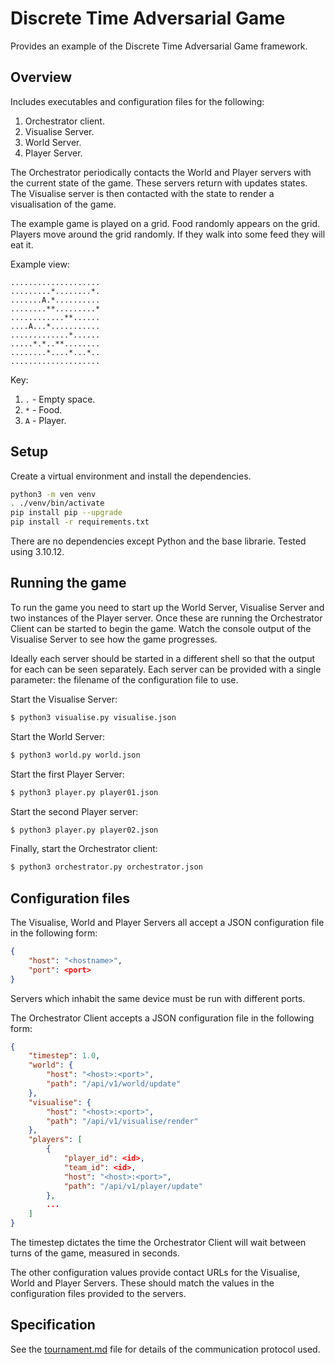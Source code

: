 # Discrete Time Adversarial Game

Provides an example of the Discrete Time Adversarial Game framework.

## Overview

Includes executables and configuration files for the following:
1. Orchestrator client.
2. Visualise Server.
3. World Server.
4. Player Server.

The Orchestrator periodically contacts the World and Player servers with the current state of the game.
These servers return with updates states.
The Visualise server is then contacted with the state to render a visualisation of the game.

The example game is played on a grid.
Food randomly appears on the grid.
Players move around the grid randomly.
If they walk into some feed they will eat it.

Example view:
```
....................
.........*........*.
.......A.*..........
........**.........*
............**......
....A...*...........
.............*......
.....*.*..**........
........*....*...*..
....................
```

Key:
1. `.` - Empty space.
2. `*` - Food.
3. `A` - Player.

## Setup

Create a virtual environment and install the dependencies.

```sh
python3 -m ven venv
. ./venv/bin/activate
pip install pip --upgrade
pip install -r requirements.txt
```

There are no dependencies except Python and the base librarie. Tested using 3.10.12.

## Running the game

To run the game you need to start up the World Server, Visualise Server and two instances of the Player server.
Once these are running the Orchestrator Client can be started to begin the game.
Watch the console output of the Visualise Server to see how the game progresses.

Ideally each server should be started in a different shell so that the output for each can be seen separately.
Each server can be provided with a single parameter: the filename of the configuration file to use.

Start the Visualise Server:
```sh
$ python3 visualise.py visualise.json
```

Start the World Server:
```sh
$ python3 world.py world.json
```

Start the first Player Server:
```sh
$ python3 player.py player01.json
```

Start the second Player server:
```sh
$ python3 player.py player02.json
```

Finally, start the Orchestrator client:
```sh
$ python3 orchestrator.py orchestrator.json
```

## Configuration files

The Visualise, World and Player Servers all accept a JSON configuration file in the following form:
```json
{
    "host": "<hostname>",
    "port": <port>
}
```

Servers which inhabit the same device must be run with different ports.

The Orchestrator Client accepts a JSON configuration file in the following form:
```json
{
    "timestep": 1.0,
    "world": {
        "host": "<host>:<port>",
        "path": "/api/v1/world/update"
    },
    "visualise": {
        "host": "<host>:<port>",
        "path": "/api/v1/visualise/render"
    },
    "players": [
        {
            "player_id": <id>,
            "team_id": <id>,
            "host": "<host>:<port>",
            "path": "/api/v1/player/update"
        },
        ...
    ]
}
```

The timestep dictates the time the Orchestrator Client will wait between turns of the game, measured in seconds.

The other configuration values provide contact URLs for the Visualise, World and Player Servers.
These should match the values in the configuration files provided to the servers.

## Specification

See the [tournament.md](tournament.md) file for details of the communication protocol used.


